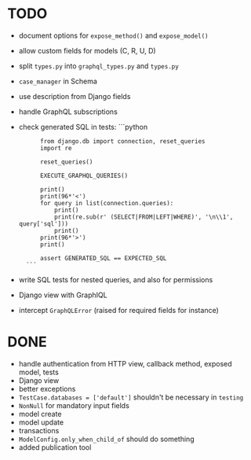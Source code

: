 # TODO

- document options for `expose_method()` and `expose_model()`
- allow custom fields for models (C, R, U, D)
- split `types.py` into `graphql_types.py` and `types.py`
- `case_manager` in Schema
- use description from Django fields
- handle GraphQL subscriptions
- check generated SQL in tests:
        ```python

            from django.db import connection, reset_queries
            import re

            reset_queries()

            EXECUTE_GRAPHQL_QUERIES()

            print()
            print(96*'<')
            for query in list(connection.queries):
                print()
                print(re.sub(r' (SELECT|FROM|LEFT|WHERE)', '\n\\1', query['sql']))
                print()
            print(96*'>')
            print()

            assert GENERATED_SQL == EXPECTED_SQL
        ```
- write SQL tests for nested queries, and also for permissions
- Django view with GraphIQL
- intercept `GraphQLError` (raised for required fields for instance)

# DONE

- handle authentication from HTTP view, callback method, exposed model, tests
- Django view
- better exceptions
- `TestCase.databases = ['default']` shouldn't be necessary in `testing`
- `NonNull` for mandatory input fields
- model create
- model update
- transactions
- `ModelConfig.only_when_child_of` should do something
- added publication tool
